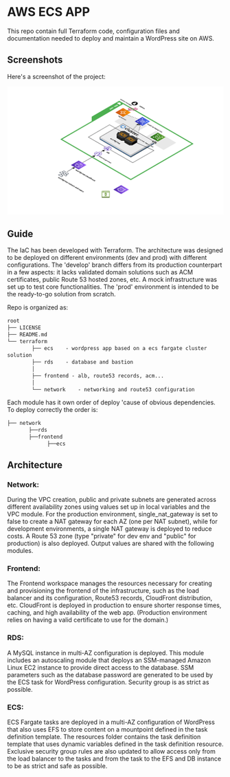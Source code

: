 # AWS ECS APP

This repo contain full Terraform code, configuration files and documentation needed to deploy and maintain a WordPress site on AWS. 

## Screenshots

Here's a screenshot of the project:

![Screenshot of the project](./docs/infrastructure.png)

## Guide


The IaC has been developed with Terraform. The architecture was designed to be deployed on different environments (dev and prod) with different configurations. The 'develop' branch differs from its production counterpart in a few aspects: it lacks validated domain solutions such as ACM certificates, public Route 53 hosted zones, etc. A mock infrastructure was set up to test core functionalities. The 'prod' environment is intended to be the ready-to-go solution from scratch.

Repo is organized as:

```
root
├── LICENSE
├── README.md
└── terraform
        ├── ecs    - wordpress app based on a ecs fargate cluster solution
        ├── rds    - database and bastion
        │   
        ├── frontend - alb, route53 records, acm...
        │   
        └── network    - networking and route53 configuration
```  

Each module has it own order of deploy 'cause of obvious dependencies. To deploy correctly the order is:
```
├── network
       ├──rds
       ├──frontend
             ├──ecs
```              

## Architecture

### Network:
During the VPC creation, public and private subnets are generated across different availability zones using values set up in local variables and the VPC module. For the production environment, single_nat_gateway is set to false to create a NAT gateway for each AZ (one per NAT subnet), while for development environments, a single NAT gateway is deployed to reduce costs. A Route 53 zone (type "private" for dev env and "public" for production) is also deployed. Output values are shared with the following modules.


### Frontend:
The Frontend workspace manages the resources necessary for creating and provisioning the frontend of the infrastructure, such as the load balancer and its configuration, Route53 records, CloudFront distribution, etc. CloudFront is deployed in production to ensure shorter response times, caching, and high availability of the web app. (Production environment relies on having a valid certificate to use for the domain.)

### RDS:
A MySQL instance in multi-AZ configuration is deployed. This module includes an autoscaling module that deploys an SSM-managed Amazon Linux EC2 instance to provide direct access to the database. SSM parameters such as the database password are generated to be used by the ECS task for WordPress configuration. Security group is as strict as possible.

### ECS:

ECS Fargate tasks are deployed in a multi-AZ configuration of WordPress that also uses EFS to store content on a mountpoint defined in the task definition template. The resources folder contains the task definition template that uses dynamic variables defined in the task definition resource. Exclusive security group rules are also updated to allow access only from the load balancer to the tasks and from the task to the EFS and DB instance to be as strict and safe as possible.







